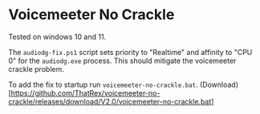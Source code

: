 # Voicemeeter No Crackle

Tested on windows 10 and 11.

The `audiodg-fix.ps1` script sets priority to "Realtime" and affinity to "CPU 0" for the `audiodg.exe` process. This should mitigate the voicemeeter crackle problem.

To add the fix to startup run `voicemeeter-no-crackle.bat`. (Download)[https://github.com/ThatRex/voicemeeter-no-crackle/releases/download/V2.0/voicemeeter-no-crackle.bat]
